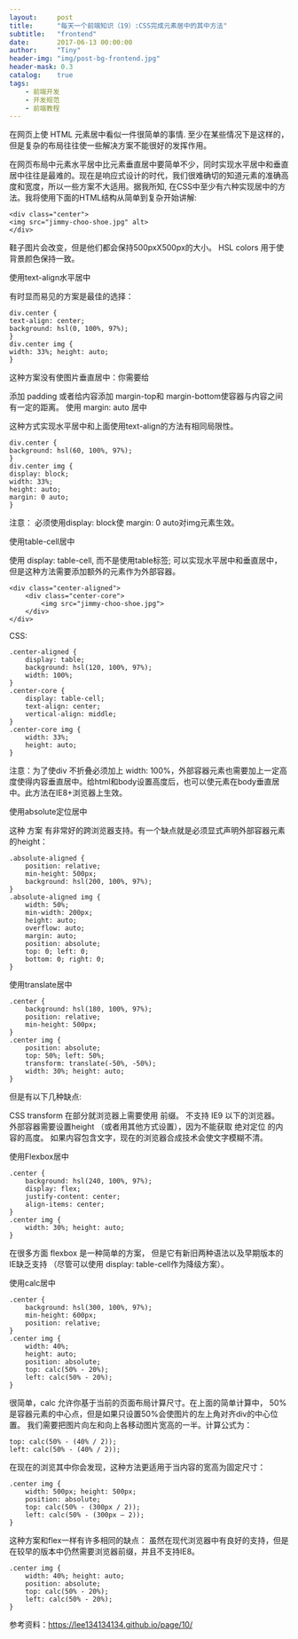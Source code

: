 ```yaml
---
layout:     post
title:      "每天一个前端知识（19）:CSS完成元素居中的其中方法"
subtitle:   "frontend"
date:       2017-06-13 00:00:00
author:     "Tiny"
header-img: "img/post-bg-frontend.jpg"
header-mask: 0.3
catalog:    true
tags:
    - 前端开发
    - 开发规范
    - 前端教程
---
```


在网页上使 HTML 元素居中看似一件很简单的事情. 至少在某些情况下是这样的，但是复杂的布局往往使一些解决方案不能很好的发挥作用。

在网页布局中元素水平居中比元素垂直居中要简单不少，同时实现水平居中和垂直居中往往是最难的。现在是响应式设计的时代，我们很难确切的知道元素的准确高度和宽度，所以一些方案不大适用。据我所知, 在CSS中至少有六种实现居中的方法。我将使用下面的HTML结构从简单到复杂开始讲解:

    <div class="center">
    <img src="jimmy-choo-shoe.jpg" alt>
    </div>
    
鞋子图片会改变，但是他们都会保持500pxX500px的大小。 HSL colors 用于使背景颜色保持一致。

使用text-align水平居中

有时显而易见的方案是最佳的选择：

    div.center {
    text-align: center;
    background: hsl(0, 100%, 97%);
    }
    div.center img {
    width: 33%; height: auto;
    }
    
这种方案没有使图片垂直居中：你需要给

添加 padding 或者给内容添加 margin-top和 margin-bottom使容器与内容之间有一定的距离。
使用 margin: auto 居中

这种方式实现水平居中和上面使用text-align的方法有相同局限性。

    div.center {
    background: hsl(60, 100%, 97%);
    }
    div.center img {
    display: block;
    width: 33%;
    height: auto;
    margin: 0 auto;
    }
    
注意： 必须使用display: block使 margin: 0 auto对img元素生效。

使用table-cell居中

使用 display: table-cell, 而不是使用table标签; 可以实现水平居中和垂直居中，但是这种方法需要添加额外的元素作为外部容器。

    <div class="center-aligned">
        <div class="center-core">
            <img src="jimmy-choo-shoe.jpg">
        </div>
    </div>
    
CSS:

    .center-aligned {
        display: table;
        background: hsl(120, 100%, 97%);
        width: 100%;
    }
    .center-core {
        display: table-cell;
        text-align: center;
        vertical-align: middle;
    }
    .center-core img {
        width: 33%;
        height: auto;
    }
    
注意：为了使div 不折叠必须加上 width: 100%，外部容器元素也需要加上一定高度使得内容垂直居中。给html和body设置高度后，也可以使元素在body垂直居中。此方法在IE8+浏览器上生效。

使用absolute定位居中

这种 方案 有非常好的跨浏览器支持。有一个缺点就是必须显式声明外部容器元素的height：

    .absolute-aligned {
        position: relative;
        min-height: 500px;
        background: hsl(200, 100%, 97%);
    }
    .absolute-aligned img {
        width: 50%;
        min-width: 200px;
        height: auto;
        overflow: auto;
        margin: auto;
        position: absolute;
        top: 0; left: 0;
        bottom: 0; right: 0;
    }
    
使用translate居中

    .center {
        background: hsl(180, 100%, 97%);
        position: relative;
        min-height: 500px;
    }
    .center img {
        position: absolute;
        top: 50%; left: 50%;
        transform: translate(-50%, -50%);
        width: 30%; height: auto;
    }
    
但是有以下几种缺点:

CSS transform 在部分就浏览器上需要使用 前缀。
不支持 IE9 以下的浏览器。
外部容器需要设置height （或者用其他方式设置），因为不能获取 绝对定位 的内容的高度。
如果内容包含文字，现在的浏览器合成技术会使文字模糊不清。

使用Flexbox居中

    .center {
        background: hsl(240, 100%, 97%);
        display: flex;
        justify-content: center;
        align-items: center;
    }
    .center img {
        width: 30%; height: auto;
    }
    
在很多方面 flexbox 是一种简单的方案， 但是它有新旧两种语法以及早期版本的IE缺乏支持 （尽管可以使用 display: table-cell作为降级方案）。

使用calc居中

    .center {
        background: hsl(300, 100%, 97%);
        min-height: 600px;
        position: relative;
    }
    .center img {
        width: 40%;
        height: auto;
        position: absolute;
        top: calc(50% - 20%);
        left: calc(50% - 20%);
    }
    
很简单，calc 允许你基于当前的页面布局计算尺寸。在上面的简单计算中， 50% 是容器元素的中心点，但是如果只设置50%会使图片的左上角对齐div的中心位置。 我们需要把图片向左和向上各移动图片宽高的一半。计算公式为：

    top: calc(50% - (40% / 2));
    left: calc(50% - (40% / 2));
    
在现在的浏览其中你会发现，这种方法更适用于当内容的宽高为固定尺寸：

    .center img {
        width: 500px; height: 500px;
        position: absolute;
        top: calc(50% - (300px / 2));
        left: calc(50% - (300px – 2));
    }
    
这种方案和flex一样有许多相同的缺点： 虽然在现代浏览器中有良好的支持，但是在较早的版本中仍然需要浏览器前缀，并且不支持IE8。

    .center img {
        width: 40%; height: auto;
        position: absolute;
        top: calc(50% - 20%);
        left: calc(50% - 20%);
    }
    
参考资料：https://lee134134134.github.io/page/10/




